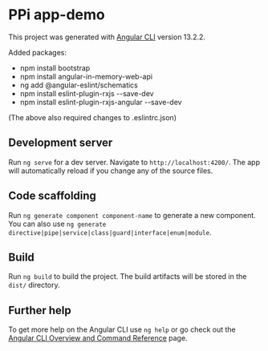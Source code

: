 # PPi app-demo

This project was generated with [Angular CLI](https://github.com/angular/angular-cli) version 13.2.2.

Added packages:

- npm install bootstrap
- npm install angular-in-memory-web-api
- ng add @angular-eslint/schematics
- npm install eslint-plugin-rxjs --save-dev
- npm install eslint-plugin-rxjs-angular --save-dev

(The above also required changes to .eslintrc.json)

## Development server

Run `ng serve` for a dev server. Navigate to `http://localhost:4200/`. The app will automatically reload if you change any of the source files.

## Code scaffolding

Run `ng generate component component-name` to generate a new component. You can also use `ng generate directive|pipe|service|class|guard|interface|enum|module`.

## Build

Run `ng build` to build the project. The build artifacts will be stored in the `dist/` directory.

## Further help

To get more help on the Angular CLI use `ng help` or go check out the [Angular CLI Overview and Command Reference](https://angular.io/cli) page.
